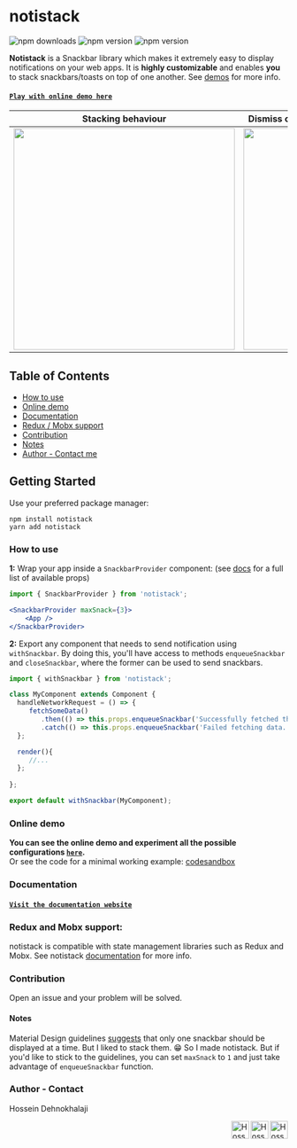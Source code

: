 # notistack
![npm downloads](https://img.shields.io/npm/dm/notistack.svg)
![npm version](https://img.shields.io/npm/v/notistack.svg?label=version)
![npm version](https://img.shields.io/npm/l/notistack.svg)


**Notistack** is a Snackbar library which makes it extremely easy to display notifications on your web apps. It is **highly customizable** and enables **you** to stack snackbars/toasts on top of one another. See [demos](https://iamhosseindhv.com/notistack/demos) for more info. 

    
#### [`Play with online demo here`](https://iamhosseindhv.com/notistack/demos)
  
| Stacking behaviour | Dismiss oldest when reached maxSnack (3 here)| 
| --- | --- |
| <img width="400" src="https://i.imgur.com/MtijvAK.gif"/>    | <img width="400" src="https://i.imgur.com/urX47Wn.gif"/>|


Table of Contents
--
- [How to use](#how-to-use)
- [Online demo](#online-demo)
- [Documentation](#documentation)
- [Redux / Mobx support](#redux-and-mobx-support)
- [Contribution](#contribution)
- [Notes](#notes)
- [Author - Contact me](#author---contact)


## Getting Started
Use your preferred package manager:
```
npm install notistack
yarn add notistack 
```

### How to use

**1:** Wrap your app inside a `SnackbarProvider` component: (see [docs](https://iamhosseindhv.com/notistack/api) for a full list of available props)
```jsx
import { SnackbarProvider } from 'notistack';

<SnackbarProvider maxSnack={3}>
    <App />
</SnackbarProvider>

```


**2:** Export any component that needs to send notification using `withSnackbar`. By doing this, you'll have access to methods `enqueueSnackbar` and `closeSnackbar`, where the former can be used to send snackbars.

```javascript
import { withSnackbar } from 'notistack';

class MyComponent extends Component {
  handleNetworkRequest = () => {
     fetchSomeData()
        .then(() => this.props.enqueueSnackbar('Successfully fetched the data.'))
        .catch(() => this.props.enqueueSnackbar('Failed fetching data.'));
  };

  render(){
     //...
  };
  
};

export default withSnackbar(MyComponent);
```


### Online demo
**You can see the online demo and experiment all the possible configurations [`here`](https://iamhosseindhv.com/notistack/demos).**</br>
Or see the code for a minimal working example: [codesandbox](https://codesandbox.io/s/github/iamhosseindhv/notistack/tree/master/examples/simple-example??hidenavigation=1&module=%2FApp.js) </br>


### Documentation
#### [`Visit the documentation website`](https://iamhosseindhv.com/notistack/api)


### Redux and Mobx support:
notistack is compatible with state management libraries such as Redux and Mobx. See notistack [documentation](https://iamhosseindhv.com/notistack/demos#redux-/-mobx-example) for more info.

### Contribution
Open an issue and your problem will be solved.


#### Notes
Material Design guidelines [suggests](https://material.io/design/components/snackbars.html#behavior) that only one snackbar should be displayed at a time. But I liked to stack them. 😁 So I made notistack. But if you'd like to stick to the guidelines, you can set `maxSnack` to `1` and just take advantage of `enqueueSnackbar` function.


### Author - Contact
Hossein Dehnokhalaji

<a href="https://www.instagram.com/iamhosseindhv"><img src="https://github.com/iamhosseindhv/Rentaly/blob/master/Gifs/instagram.png" alt="Hossein Dehnokhalaji Instagram profile" align="right" width="32" height="32"/></a>
<a href="https://www.linkedin.com/in/iamhosseindhv"><img src="https://github.com/iamhosseindhv/Rentaly/blob/master/Gifs/linkedin.png" alt="Hossein Dehnokhalaji Linkedin profile" align="right" width="32" height="32"/></a>
<a href="mailto:hossein.dehnavi98@yahoo.com"><img src="https://github.com/iamhosseindhv/Rentaly/blob/master/Gifs/contact.png" alt="Hossein Dehnokhalaji email address" align="right" width="32" height="32"/></a>
